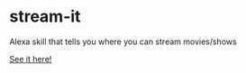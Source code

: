 # stream-it
Alexa skill that tells you where you can stream movies/shows

[See it here!](https://www.amazon.com/jugoodma-Stream-It/dp/B07NC6H4CZ)
